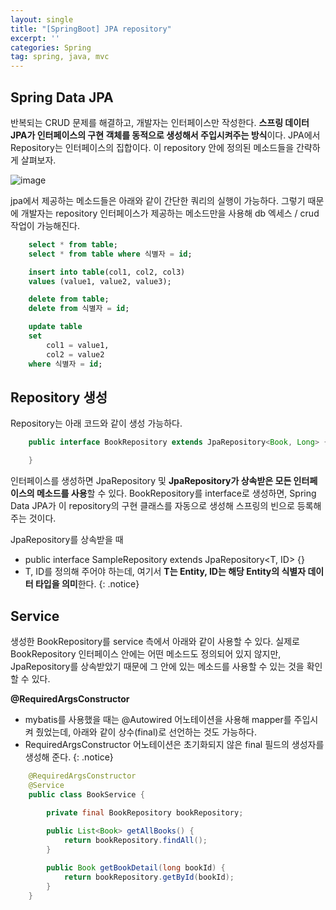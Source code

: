 ```yaml
---
layout: single
title: "[SpringBoot] JPA repository"
excerpt: ''
categories: Spring
tag: spring, java, mvc
---
```


## Spring Data JPA
반복되는 CRUD 문제를 해결하고, 개발자는 인터페이스만 작성한다. **스프링 데이터 JPA가 인터페이스의 구현 객체를 동적으로 생성해서 주입시켜주는 방식**이다. JPA에서 Repository는 인터페이스의 집합이다. 이 repository 안에 정의된 메소드들을 간략하게 살펴보자.

![image](https://user-images.githubusercontent.com/87356533/155283815-11d457c3-f90d-41cb-915d-ebead4eb6fe3.png)

jpa에서 제공하는 메소드들은 아래와 같이 간단한 쿼리의 실행이 가능하다. 그렇기 때문에 개발자는 repository 인터페이스가 제공하는 메소드만을 사용해 db 엑세스 / crud 작업이 가능해진다.

```sql
    select * from table;
    select * from table where 식별자 = id;

    insert into table(col1, col2, col3)
    values (value1, value2, value3);

    delete from table;
    delete from 식별자 = id;

    update table
    set
        col1 = value1,
        col2 = value2
    where 식별자 = id;
```

## Repository 생성
Repository는 아래 코드와 같이 생성 가능하다. 

```java
    public interface BookRepository extends JpaRepository<Book, Long> {

    }
```

인터페이스를 생성하면 JpaRepository 및 **JpaRepository가 상속받은 모든 인터페이스의 메소드를 사용**할 수 있다. BookRepository를 interface로 생성하면, Spring Data JPA가 이 repository의 구현 클래스를 자동으로 생성해 스프링의 빈으로 등록해 주는 것이다.

>
JpaRepository를 상속받을 때 <br>
- public interface SampleRepository extends JpaRepository\<T, ID> {} <br>
- T, ID를 정의해 주어야 하는데, 여기서 **T는 Entity, ID는 해당 Entity의 식별자 데이터 타입을 의미**한다.
{: .notice}

## Service
생성한 BookRepository를 service 측에서 아래와 같이 사용할 수 있다. 실제로 BookRepository 인터페이스 안에는 어떤 메소드도 정의되어 있지 않지만, JpaRepository를 상속받았기 때문에 그 안에 있는 메소드를 사용할 수 있는 것을 확인할 수 있다.

>
**@RequiredArgsConstructor**<br>
- mybatis를 사용했을 때는 @Autowired 어노테이션을 사용해 mapper를 주입시켜 줬었는데, 아래와 같이 상수(final)로 선언하는 것도 가능하다.<br>
- RequiredArgsConstructor 어노테이션은 초기화되지 않은 final 필드의 생성자를 생성해 준다.
{: .notice}

```java
    @RequiredArgsConstructor
    @Service
    public class BookService {

        private final BookRepository bookRepository;
        
        public List<Book> getAllBooks() {
            return bookRepository.findAll();
        }

        public Book getBookDetail(long bookId) {
            return bookRepository.getById(bookId);
        }
    }
```
